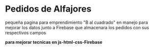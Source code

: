 # Pedidos de Alfajores

pequeña pagina para emprendimiento "B al cuadrado" en manejo para mejorar los datos junto a Firebase que almacenara los pedidos con sus respectivos campos


**para mejorar tecnicas en js-html-css-Firebase**

